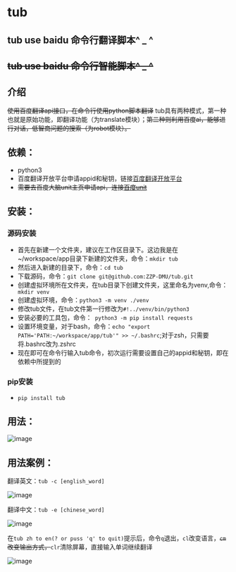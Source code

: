 #               tub


## tub use baidu  命令行翻译脚本^ _ ^
## ~~tub use baidu 命令行智能脚本^ _ ^~~


## 介绍
~~使用百度翻译api接口，在命令行使用python脚本翻译~~
tub具有两种模式，第一种也就是原始功能，即翻译功能（为translate模块）；~~第二种则利用百度ai，能够进行对话，低智商问题的搜索（为robot模块）。~~

## 依赖：
- python3
- 百度翻译开放平台申请appid和秘钥，链接[百度翻译开放平台](https://fanyi-api.baidu.com/api/trans/product/desktop)
- ~~需要去百度大脑unit主页申请api，连接[百度unit](https://ai.baidu.com/unit/home#/home)~~

## 安装：

### 源码安装

- 首先在新建一个文件夹，建议在工作区目录下。这边我是在~/workspace/app目录下新建的文件夹，命令：` mkdir tub `
- 然后进入新建的目录下，命令：` cd tub `
- 下载源码，命令：` git clone git@github.com:ZZP-DMU/tub.git `
- 创建虚拟环境所在文件夹，在tub目录下创建文件夹，这里命名为venv,命令：` mkdir venv`
- 创建虚拟环境，命令：` python3 -m venv ./venv `
- 修改tub文件，在tub文件第一行修改为`#!../venv/bin/python3`
- 安装必要的工具包，命令：` python3 -m pip install requests`
- 设置环境变量，对于bash，命令：` echo "export PATH='PATH:~/workspace/app/tub'" >> ~/.bashrc `;对于zsh，只需要将.bashrc改为.zshrc
- 现在即可在命令行输入tub命令，初次运行需要设置自己的appid和秘钥，即在依赖中所提到的

### pip安装

- `pip install tub`

## 用法：

![image](https://user-images.githubusercontent.com/82870401/208221224-a86d9002-22c2-4f7e-8d80-f11af4cddfcc.png)

## 用法案例：

翻译英文：` tub -c [english_word] `

![image](https://user-images.githubusercontent.com/82870401/208221043-6c607fc8-3ee3-4038-9e3b-dd6fe08b2e00.png)


翻译中文：` tub -e [chinese_word] ` 

![image](https://user-images.githubusercontent.com/82870401/208221065-1853e874-0285-4d31-bbe9-b2c4167ea47e.png)

在` tub zh to en(? or puss 'q' to quit) `提示后，命令` q `退出，` cl `改变语言，~~` cm `改变输出方式，~~` clr `清除屏幕，直接输入单词继续翻译

![image](https://user-images.githubusercontent.com/82870401/208221162-a3cde2a3-080e-4890-b501-9fa0064cd4bb.png)
